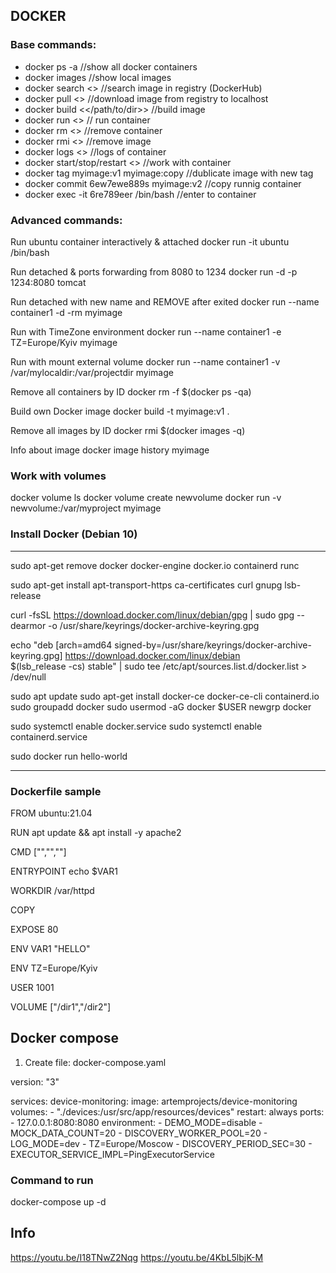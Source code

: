 ## DOCKER

### Base commands:

* docker ps -a		//show all docker containers
* docker images	//show local images 
* docker search <> 	//search image in registry (DockerHub)
* docker pull <> 	//download image from registry to localhost
* docker build <</path/to/dir>> 	//build image
* docker run <> 	// run container
* docker rm <> 	//remove container
* docker rmi <>	//remove image
* docker logs <> 	//logs of container
* docker start/stop/restart <> //work with container
* docker tag myimage:v1 myimage:copy	//dublicate image with new tag
* docker commit 6ew7ewe889s myimage:v2	//copy runnig container
* docker exec -it 6re789eer /bin/bash	//enter to container

### Advanced commands:

Run ubuntu container interactively & attached
docker run -it ubuntu /bin/bash

Run detached & ports forwarding from 8080 to 1234 
docker run -d -p 1234:8080 tomcat 

Run detached with new name and REMOVE after exited
docker run --name container1 -d -rm myimage

Run with TimeZone environment
docker run --name container1 -e TZ=Europe/Kyiv myimage

Run with mount external volume
docker run --name container1 -v /var/mylocaldir:/var/projectdir myimage

Remove all containers by ID
docker rm -f $(docker ps -qa)

Build own Docker image
docker build -t myimage:v1 .

Remove all images by ID
docker rmi $(docker images -q)

Info about image
docker image history myimage

### Work with volumes
docker volume ls
docker volume create newvolume
docker run -v newvolume:/var/myproject myimage




### Install Docker (Debian 10)
-------------------------------------
sudo apt-get remove docker docker-engine docker.io containerd runc

sudo apt-get install apt-transport-https ca-certificates curl gnupg lsb-release

curl -fsSL https://download.docker.com/linux/debian/gpg | sudo gpg --dearmor -o /usr/share/keyrings/docker-archive-keyring.gpg

echo   "deb [arch=amd64 signed-by=/usr/share/keyrings/docker-archive-keyring.gpg] https://download.docker.com/linux/debian \
$(lsb_release -cs) stable" | sudo tee /etc/apt/sources.list.d/docker.list > /dev/null

sudo apt update
sudo apt-get install docker-ce docker-ce-cli containerd.io
sudo groupadd docker
sudo usermod -aG docker $USER
newgrp docker
  
sudo systemctl enable docker.service
sudo systemctl enable containerd.service

sudo docker run hello-world

----------------------------------------

### Dockerfile sample

FROM ubuntu:21.04

RUN apt update && apt install -y apache2

CMD ["","",""]

ENTRYPOINT echo $VAR1

WORKDIR /var/httpd

COPY <source> <destination>

EXPOSE 80

ENV VAR1 "HELLO"

ENV TZ=Europe/Kyiv

USER 1001

VOLUME ["/dir1","/dir2"] 






## Docker compose

1. Create file: docker-compose.yaml

version: "3"

services:
  device-monitoring:
    image: artemprojects/device-monitoring
    volumes:
      - "./devices:/usr/src/app/resources/devices"
    restart: always
    ports:
      - 127.0.0.1:8080:8080
    environment:
      - DEMO_MODE=disable
      - MOCK_DATA_COUNT=20
      - DISCOVERY_WORKER_POOL=20
      - LOG_MODE=dev
      - TZ=Europe/Moscow
      - DISCOVERY_PERIOD_SEC=30
      - EXECUTOR_SERVICE_IMPL=PingExecutorService

### Command to run
docker-compose up -d



## Info

https://youtu.be/I18TNwZ2Nqg
https://youtu.be/4KbL5lbjK-M



